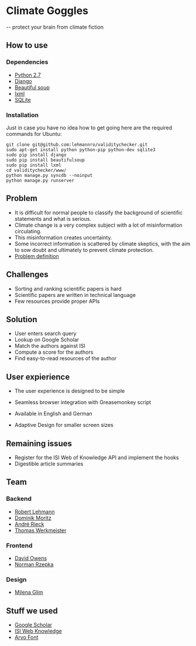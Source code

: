 Climate Goggles
===============
-- protect your brain from climate fiction

## How to use
### Dependencies
* [Python 2.7](http://python.org/)
* [Django](https://www.djangoproject.com/)
* [Beautiful soup](http://www.crummy.com/software/BeautifulSoup/)
* [lxml](http://lxml.de/)
* [SQLite](http://www.sqlite.org/)


### Installation
Just in case you have no idea how to get going here are the required commands for Ubuntu:
    
    git clone git@github.com:lehmannro/validitychecker.git
    sudo apt-get install python python-pip python-dev sqlite3
    sudo pip install django
    sudo pip install beautifulsoup
    sudo pip install lxml
    cd validitychecker/www/
    python manage.py syncdb --noinput
    python manage.py runserver


## Problem
* It is difficult for normal people to classify the background of scientific statements and what is serious. 
* Climate change is a very complex subject with a  lot of misinformation circulating. 
* This misinformation creates uncertainty. 
* Some incorrect information is scattered by climate skeptics, with the aim to sow doubt and ultimately to prevent climate protection.
* [Problem definition](http://www.rhok.org/problems/validity-detectorchecker-aggregation-and-validation-statements-about-climate-change-deen)

## Challenges
* Sorting and ranking scientific papers is hard
* Scientific papers are written in technical language
* Few resources provide proper APIs

## Solution
* User enters search query
* Lookup on Google Scholar
* Match the authors against ISI
* Compute a score for the authors
* Find easy-to-read resources of the author

## User expierience
* The user experience is designed to be simple

* Seamless browser integration with Greasemonkey script
* Available in English and German
* Adaptive Design for smaller screen sizes

## Remaining issues
* Register for the ISI Web of Knowledge API and implement the hooks
* Digestible article summaries 

## Team
### Backend
* [Robert Lehmann](https://github.com/lehmannro/)
* [Dominik Moritz](https://github.com/domoritz/)
* [André Rieck](https://github.com/Varek/)
* [Thomas Werkmeister](https://github.com/lesnail/)
### Frontend
* [David Owens](https://github.com/fineartdavid/)
* [Norman Rzepka](https://github.com/normanrz/)
### Design
* [Milena Glim](https://github.com/milenskaya/)

## Stuff we used
* [Google Scholar](http://scholar.google.com/)
* [ISI Web Knowledge](http://apps.isiknowledge.com/)
* [Arvo Font](http://www.fontsquirrel.com/fonts/arvo)



